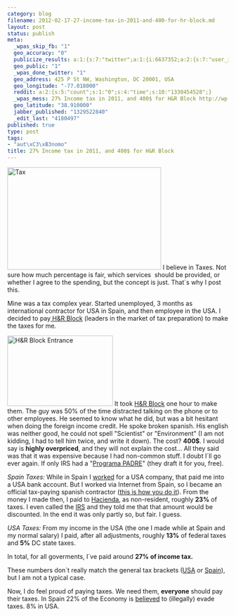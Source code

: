 ```yaml
--- 
category: blog
filename: 2012-02-17-27-income-tax-in-2011-and-400-for-hr-block.md
layout: post
status: publish
meta: 
  _wpas_skip_fb: "1"
  geo_accuracy: "0"
  publicize_results: a:1:{s:7:"twitter";a:1:{i:6637352;a:2:{s:7:"user_id";s:8:"brunosan";s:7:"post_id";s:18:"170657299273224192";}}}
  geo_public: "1"
  _wpas_done_twitter: "1"
  geo_address: 425 P St NW, Washington, DC 20001, USA
  geo_longitude: "-77.018000"
  reddit: a:2:{s:5:"count";s:1:"0";s:4:"time";s:10:"1330454528";}
  _wpas_mess: 27% Income tax in 2011, and 400$ for H&R Block http://wp.me/pzp88-Aa
  geo_latitude: "38.910000"
  jabber_published: "1329522840"
  _edit_last: "4180497"
published: true
type: post
tags: 
- "aut\xC3\xB3nomo"
title: 27% Income tax in 2011, and 400$ for H&R Block
---
```

<p style="text-align:left;"><a title="Tax by 401K, on Flickr" href="http://www.flickr.com/photos/68751915@N05/6355404323/"><img class="aligncenter" src="http://farm7.staticflickr.com/6056/6355404323_cf97f9c58e.jpg" alt="Tax" width="350" height="233" /></a>
I believe in Taxes. Not sure how much percentage is fair, which services  should be provided, or whether I agree to the spending, but the concept is just. That´s why I post this.</p>
<!--more-->Mine was a tax complex year. Started unemployed, 3 months as international contractor for USA in Spain, and then employee in the USA. I decided to pay<a href="http://www.hrblock.com/"> H&amp;R Block</a> (leaders in the market of tax preparation) to make the taxes for me.

<a title="H&amp;R Block Entrance by ChrisM70, on Flickr" href="http://www.flickr.com/photos/chrism70/1084788799/"><img class="alignright" src="http://farm2.staticflickr.com/1212/1084788799_20916f65ab_m.jpg" alt="H&amp;R Block Entrance" width="240" height="160" /></a> It took <a href="http://www.hrblock.com/">H&amp;R Block</a> one hour to make them. The guy was 50% of the time distracted talking on the phone or to other employees. He seemed to know what he did, but was a bit hesitant when doing the foreign income credit. He spoke broken spanish. His english was neither good, he could not spell "Scientist" or "Environment" (I am not kidding, I had to tell him twice, and write it down). The cost? <strong>400$</strong>. I would say is <strong>highly overpriced</strong>, and they will not explain the cost... All they said was that it was expensive because I had non-common stuff. I doubt I´ll go ever again. If only IRS had a "<a href="http://www.agenciatributaria.es/AEAT.internet/Inicio_es_ES/_Configuracion_/_top_/Ayuda/Preguntas_y_errores_mas_frecuentes/Campanas/Renta/Renta_2010/Renta_2010.shtml">Programa PADRE</a>" (they draft it for you, free).

<em>Spain Taxes:</em> While in Spain I <a href="/2011/04/04/soy-profesional/">worked</a> for a USA company, that paid me into a USA bank account. But I worked via Internet from Spain, so I became an official tax-paying spanish contractor (<a href="/2011/04/04/soy-profesional/">this is how you do it</a>). From the money I made then, I paid to <a href="http://www.agenciatributaria.es/AEAT.internet/Inicio.shtml">Hacienda</a>, as non-resident, roughly <strong>23%</strong> of taxes. I even called the <a href="http://www.irs.gov/">IRS</a> and they told me that that amount would be discounted. In the end it was only partly so, but fair. I guess.

<em>USA Taxes:</em> From my income in the USA (the one I made while at Spain and my normal salary) I paid, after all adjustments, roughly <strong>13%</strong> of federal taxes and <strong>5%</strong> DC state taxes.

In total, for all goverments, I´ve paid around <strong>27% of income tax.</strong>

These numbers don´t really match the general tax brackets (<a href="http://en.wikipedia.org/wiki/Income_tax_in_the_United_States">USA</a> or <a href="http://es.wikipedia.org/wiki/Impuesto_sobre_la_Renta_de_las_Personas_F%C3%ADsicas_(Espa%C3%B1a)">Spain</a>), but I am not a typical case.

Now, I do feel proud of paying taxes. We need them, <strong>everyone</strong> should pay their taxes. In Spain 22% of the Economy is <a href="http://en.wikipedia.org/wiki/Informal_sector">believed</a> to (illegally) evade taxes. 8% in USA.
